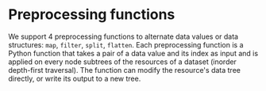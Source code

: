 # Preprocessing functions

We support 4 preprocessing functions to alternate data values or data structures: `map`, `filter`, `split`, `flatten`. 
Each preprocessing function is a Python function that takes a pair of a data value and its index as input and is applied on every node subtrees of the resources of a dataset (inorder depth-first traversal).
The function can modify the resource's data tree directly, or write its output to a new tree.
